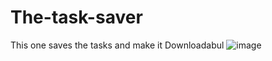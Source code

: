 # The-task-saver    
This one saves the tasks and make it Downloadabul
![image](https://github.com/user-attachments/assets/1f33a36b-654c-4a64-9ea8-7a7b7d83ac2f)


